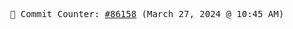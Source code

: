 <p align="center">
    <samp>
        📮 Commit Counter: <a href="https://github.com/Javascript-void0/Javascript-void0/commits/main">#86158</a> (March 27, 2024 @ 10:45 AM)
    </samp>
</p>